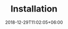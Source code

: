 ---
title: "Installation"
date: 2018-12-29T11:02:05+06:00
icon: "ti-panel"
description: "설명"
type : "docs"
---